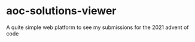 # aoc-solutions-viewer

A quite simple web platform to see my submissions for the 2021 advent of code